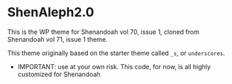 

ShenAleph2.0
===

This is the WP theme for Shenandoah vol 70, issue 1, cloned from
Shenandoah vol 71, issue 1 theme.

This theme originally based on the starter theme called `_s`, or `underscores`.



* IMPORTANT: use at your own risk. This code, for now, is all highly customized for Shenandoah
